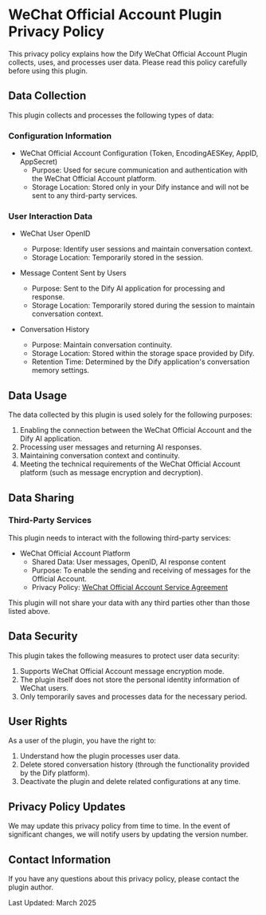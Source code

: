 # WeChat Official Account Plugin Privacy Policy

This privacy policy explains how the Dify WeChat Official Account Plugin collects, uses, and processes user data. Please read this policy carefully before using this plugin.

## Data Collection

This plugin collects and processes the following types of data:

### Configuration Information
- WeChat Official Account Configuration (Token, EncodingAESKey, AppID, AppSecret)
  - Purpose: Used for secure communication and authentication with the WeChat Official Account platform.
  - Storage Location: Stored only in your Dify instance and will not be sent to any third-party services.

### User Interaction Data
- WeChat User OpenID
  - Purpose: Identify user sessions and maintain conversation context.
  - Storage Location: Temporarily stored in the session.

- Message Content Sent by Users
  - Purpose: Sent to the Dify AI application for processing and response.
  - Storage Location: Temporarily stored during the session to maintain conversation context.

- Conversation History
  - Purpose: Maintain conversation continuity.
  - Storage Location: Stored within the storage space provided by Dify.
  - Retention Time: Determined by the Dify application's conversation memory settings.

## Data Usage

The data collected by this plugin is used solely for the following purposes:
1. Enabling the connection between the WeChat Official Account and the Dify AI application.
2. Processing user messages and returning AI responses.
3. Maintaining conversation context and continuity.
4. Meeting the technical requirements of the WeChat Official Account platform (such as message encryption and decryption).

## Data Sharing

### Third-Party Services
This plugin needs to interact with the following third-party services:

- WeChat Official Account Platform
  - Shared Data: User messages, OpenID, AI response content
  - Purpose: To enable the sending and receiving of messages for the Official Account.
  - Privacy Policy: [WeChat Official Account Service Agreement](https://mp.weixin.qq.com/cgi-bin/readtemplate?t=home/agreement_tmpl)

This plugin will not share your data with any third parties other than those listed above.

## Data Security

This plugin takes the following measures to protect user data security:
1. Supports WeChat Official Account message encryption mode.
2. The plugin itself does not store the personal identity information of WeChat users.
3. Only temporarily saves and processes data for the necessary period.

## User Rights

As a user of the plugin, you have the right to:
1. Understand how the plugin processes user data.
2. Delete stored conversation history (through the functionality provided by the Dify platform).
3. Deactivate the plugin and delete related configurations at any time.

## Privacy Policy Updates

We may update this privacy policy from time to time. In the event of significant changes, we will notify users by updating the version number.

## Contact Information

If you have any questions about this privacy policy, please contact the plugin author.

Last Updated: March 2025
